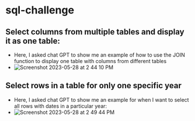 # sql-challenge
## Select columns from multiple tables and display it as one table:
- Here, I asked chat GPT to show me an example of how to use the JOIN function to display one table with columns from different tables
- ![Screenshot 2023-05-28 at 2 44 10 PM](https://github.com/nickpalmer2012/sql-challenge/assets/128104435/fb52e855-ce1b-43bb-96ae-14d1be0e965f)

## Select rows in a table for only one specific year
- Here, I asked chat GPT to show me an example for when I want to select all rows with dates in a particular year:
- ![Screenshot 2023-05-28 at 2 49 44 PM](https://github.com/nickpalmer2012/sql-challenge/assets/128104435/75a2bada-fb9b-4a17-834d-1ae84175d302)

